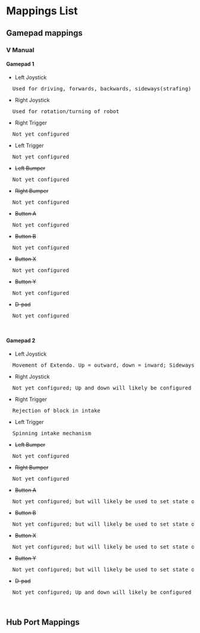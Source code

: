 # Mappings List

## Gamepad mappings <br />
### V Manual
#### Gamepad 1
* Left Joystick
<pre>
  Used for driving, forwards, backwards, sideways(strafing)
</pre>
* Right Joystick
<pre>
  Used for rotation/turning of robot
</pre>
* Right Trigger
<pre>
  Not yet configured
</pre>
* Left Trigger
<pre>
  Not yet configured
</pre>
* ~~Left Bumper~~
<pre>
  Not yet configured
</pre>
* ~~Right Bumper~~
<pre>
  Not yet configured
</pre>
* ~~Button A~~
<pre>
  Not yet configured
</pre>
* ~~Button B~~
<pre>
  Not yet configured
</pre>
* ~~Button X~~
<pre>
  Not yet configured
</pre>
* ~~Button Y~~
<pre>
  Not yet configured
</pre>
* ~~D-pad~~
<pre>
  Not yet configured
</pre><br />

#### Gamepad 2
* Left Joystick
<pre>
  Movement of Extendo. Up = outward, down = inward; Sideways movement of joystick not configured to function.
</pre>
* Right Joystick
<pre>
  Not yet configured; Up and down will likely be configured for vertical slides.
</pre>
* Right Trigger
<pre>
  Rejection of block in intake
</pre>
* Left Trigger
<pre>
  Spinning intake mechanism
</pre>
* ~~Left Bumper~~
<pre>
  Not yet configured
</pre>
* ~~Right Bumper~~
<pre>
  Not yet configured
</pre>
* ~~Button A~~
<pre>
  Not yet configured; but will likely be used to set state of rotating arm.
</pre>
* ~~Button B~~
<pre>
  Not yet configured; but will likely be used to set state of rotating arm.
</pre>
* ~~Button X~~
<pre>
  Not yet configured; but will likely be used to set state of rotating arm.
</pre>
* ~~Button Y~~
<pre>
  Not yet configured; but will likely be used to set state of rotating arm.
</pre>
* ~~D-pad~~
<pre>
  Not yet configured; Up and down will likely be configured to endgame hang, while left and right control movement of claw.
</pre><br />

## Hub Port Mappings
